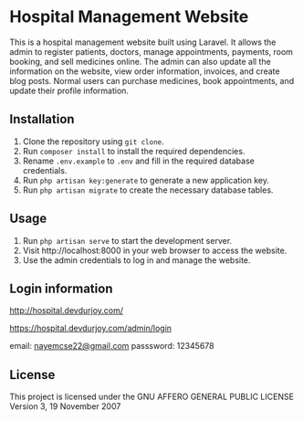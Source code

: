 # Hospital Management Website

This is a hospital management website built using Laravel. It allows the admin to register patients, doctors, manage appointments, payments, room booking, and sell medicines online. The admin can also update all the information on the website, view order information, invoices, and create blog posts. Normal users can purchase medicines, book appointments, and update their profile information.

## Installation

1. Clone the repository using `git clone`.
2. Run `composer install` to install the required dependencies.
3. Rename `.env.example` to `.env` and fill in the required database credentials.
4. Run `php artisan key:generate` to generate a new application key.
5. Run `php artisan migrate` to create the necessary database tables.

## Usage

1. Run `php artisan serve` to start the development server.
2. Visit http://localhost:8000 in your web browser to access the website.
3. Use the admin credentials to log in and manage the website.

## Login information
http://hospital.devdurjoy.com/

https://hospital.devdurjoy.com/admin/login

email: nayemcse22@gmail.com
passsword: 12345678

## License

This project is licensed under the GNU AFFERO GENERAL PUBLIC LICENSE
                       Version 3, 19 November 2007
